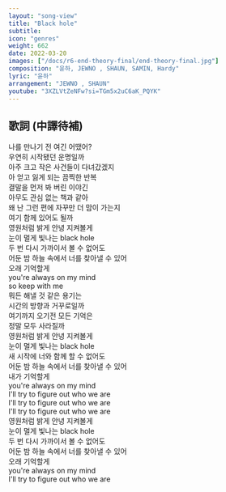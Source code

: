 ```yaml
---
layout: "song-view"
title: "Black hole"
subtitle:
icon: "genres"
weight: 662
date: 2022-03-20
images: ["/docs/r6-end-theory-final/end-theory-final.jpg"]
composition: "윤하, JEWNO , SHAUN, SAMIN, Hardy"
lyric: "윤하"
arrangement: "JEWNO , SHAUN"
youtube: "3XZLVtZeNFw?si=TGm5x2uC6aK_PQYK"
---
```


## 歌詞 (中譯待補)

나를 만나기 전 여긴 어땠어?  
우연히 시작됐던 운명일까  
아주 크고 작은 사건들이 다녀갔겠지  
아 얻고 잃게 되는 끔찍한 반복  
결말을 먼저 봐 버린 이야긴  
아무도 관심 없는 책과 같아  
왜 난 그런 편에 자꾸만 더 맘이 가는지  
여기 함께 있어도 될까  
영원처럼 밝게 안녕 지켜볼게  
눈이 멀게 빛나는 black hole  
두 번 다시 가까이서 볼 수 없어도  
어둔 밤 하늘 속에서 너를 찾아낼 수 있어  
오래 기억할게  
you're always on my mind  
so keep with me  
뭐든 해낼 것 같은 용기는  
시간의 방향과 거꾸로일까  
여기까지 오기전 모든 기억은  
정말 모두 사라질까  
영원처럼 밝게 안녕 지켜볼게  
눈이 멀게 빛나는 black hole  
새 시작에 너와 함께 할 수 없어도  
어둔 밤 하늘 속에서 너를 찾아낼 수 있어  
내가 기억할게  
you're always on my mind  
I'll try to figure out who we are  
I'll try to figure out who we are  
I'll try to figure out who we are  
영원처럼 밝게 안녕 지켜볼게  
눈이 멀게 빛나는 black hole  
두 번 다시 가까이서 볼 수 없어도  
어둔 밤 하늘 속에서 너를 찾아낼 수 있어  
오래 기억할게  
you're always on my mind  
I'll try to figure out who we are  

